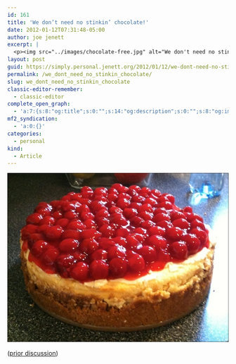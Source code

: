 ```yaml
---
id: 161
title: 'We don’t need no stinkin’ chocolate!'
date: 2012-01-12T07:31:48-05:00
author: joe jenett
excerpt: |
  <p><img src="../images/chocolate-free.jpg" alt="We don't need no stinkin' chocolate!" style="border:none;"></p>
layout: post
guid: https://simply.personal.jenett.org/2012/01/12/we-dont-need-no-stinkin-chocolate/
permalink: /we_dont_need_no_stinkin_chocolate/
slug: we_dont_need_no_stinkin_chocolate
classic-editor-remember:
  - classic-editor
complete_open_graph:
  - 'a:7:{s:8:"og:title";s:0:"";s:14:"og:description";s:0:"";s:8:"og:image";s:0:"";s:7:"og:type";s:0:"";s:12:"twitter:card";s:7:"summary";s:19:"twitter:description";s:0:"";s:15:"twitter:creator";s:0:"";}'
mf2_syndication:
  - 'a:0:{}'
categories:
  - personal
kind:
  - Article
---
```

<img src="../images/chocolate-free.jpg" alt="We don't need no stinkin' chocolate!" style="border:none;">

([prior discussion](https://disqus.com/home/discussion/jenettsimplypersonal/jenettsimplypersonal_we_dont_need_no_stinkin_chocolate/))